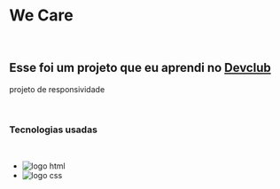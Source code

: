 <h1>We Care</h1>
<br>
<h2>Esse foi um projeto que eu aprendi no <a href="https://aulas.devclub.com.br/courses?showcase=2">Devclub</a></h2>

<p> projeto de responsividade</p>
<br>

<h3>Tecnologias usadas </h3>
<br>

- <img src="https://img.shields.io/badge/HTML5-E34F26?style=for-the-badge&logo=html5&logoColor=white" alt="logo html"/>

- <img src="https://img.shields.io/badge/CSS3-1572B6?style=for-the-badge&logo=css3&logoColor=white" alt="logo css"/>
<br>
 <img src="">
 <img src="">
